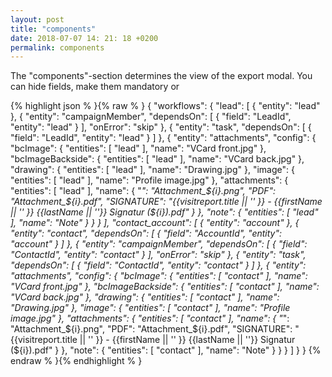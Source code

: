 ```yaml
---
layout: post
title: "components"
date: 2018-07-07 14: 21: 18 +0200
permalink: components
---
```

The "components"-section determines the view of the export modal. You can hide fields, make them mandatory or


{% highlight json %
}{% raw %
}
{
  "workflows": {
    "lead": [
      {
        "entity": "lead"
      },
      {
        "entity": "campaignMember",
        "dependsOn": [
          {
            "field": "LeadId",
            "entity": "lead"
          }
        ],
        "onError": "skip"
      },
      {
        "entity": "task",
        "dependsOn": [
          {
            "field": "LeadId",
            "entity": "lead"
          }
        ]
      },
      {
        "entity": "attachments",
        "config": {
          "bcImage": {
            "entities": [
              "lead"
            ],
            "name": "VCard front.jpg"
          },
          "bcImageBackside": {
            "entities": [
              "lead"
            ],
            "name": "VCard back.jpg"
          },
          "drawing": {
            "entities": [
              "lead"
            ],
            "name": "Drawing.jpg"
          },
          "image": {
            "entities": [
              "lead"
            ],
            "name": "Profile image.jpg"
          },
          "attachments": {
            "entities": [
              "lead"
            ],
            "name": {
              "*": "Attachment_${i}.png",
              "PDF": "Attachment_${i}.pdf",
              "SIGNATURE": "{{visitreport.title || '' }} - {{firstName || '' }} {{lastName || ''}} Signatur (${i}).pdf"
            }
          },
          "note": {
            "entities": [
              "lead"
            ],
            "name": "Note"
          }
        }
      }
    ],
    "contact_account": [
      {
        "entity": "account"
      },
      {
        "entity": "contact",
        "dependsOn": [
          {
            "field": "AccountId",
            "entity": "account"
          }
        ]
      },
      {
        "entity": "campaignMember",
        "dependsOn": [
          {
            "field": "ContactId",
            "entity": "contact"
          }
        ],
        "onError": "skip"
      },
      {
        "entity": "task",
        "dependsOn": [
          {
            "field": "ContactId",
            "entity": "contact"
          }
        ]
      },
      {
        "entity": "attachments",
        "config": {
          "bcImage": {
            "entities": [
              "contact"
            ],
            "name": "VCard front.jpg"
          },
          "bcImageBackside": {
            "entities": [
              "contact"
            ],
            "name": "VCard back.jpg"
          },
          "drawing": {
            "entities": [
              "contact"
            ],
            "name": "Drawing.jpg"
          },
          "image": {
            "entities": [
              "contact"
            ],
            "name": "Profile image.jpg"
          },
          "attachments": {
            "entities": [
              "contact"
            ],
            "name": {
              "*": "Attachment_${i}.png",
              "PDF": "Attachment_${i}.pdf",
              "SIGNATURE": "{{visitreport.title || '' }} - {{firstName || '' }} {{lastName || ''}} Signatur (${i}).pdf"
            }
          },
          "note": {
            "entities": [
              "contact"
            ],
            "name": "Note"
          }
        }
      }
    ]
  }
}
{% endraw %
}{% endhighlight %
}